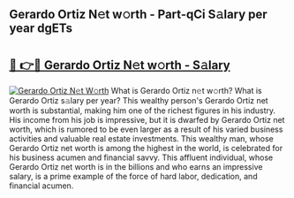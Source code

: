 ## Gerardo Ortiz N𝚎t w𝚘rth - Part-qCi S𝚊lary per year dgETs

# <h2><a href="http://gc2uun.nevu.top/?p=Gerardo+Ortiz">🔗 👉🔴 Gerardo Ortiz N𝚎t w𝚘rth - S𝚊lary</a></h2>

[![Gerardo Ortiz N𝚎t W𝚘rth](https://i.imgur.com/Oavwk0R.jpeg)](http://gc2uun.nevu.top/?p=Gerardo+Ortiz)
What is Gerardo Ortiz n𝚎t w𝚘rth? What is Gerardo Ortiz s𝚊lary per year?
This wealthy person's Gerardo Ortiz net worth is substantial, making him one of the richest figures in his industry. His income from his job is impressive, but it is dwarfed by Gerardo Ortiz net worth, which is rumored to be even larger as a result of his varied business activities and valuable real estate investments. This wealthy man, whose Gerardo Ortiz net worth is among the highest in the world, is celebrated for his business acumen and financial savvy. This affluent individual, whose Gerardo Ortiz net worth is in the billions and who earns an impressive salary, is a prime example of the force of hard labor, dedication, and financial acumen.

